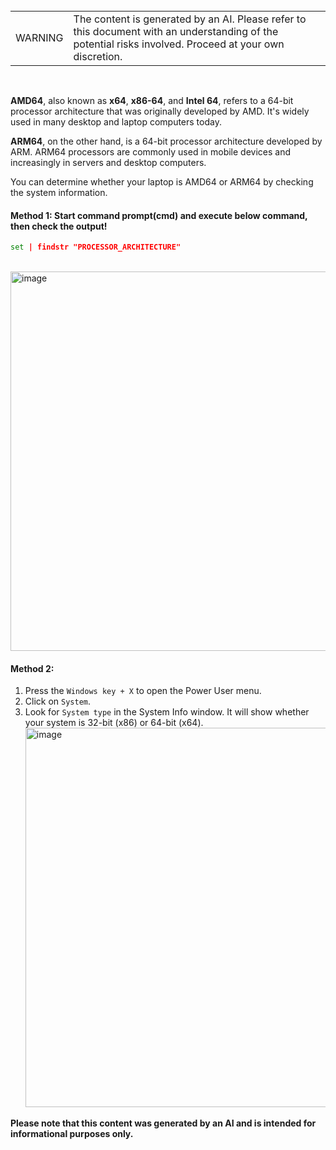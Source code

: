<br>
<table>
<td>WARNING</td>
<td>The content is generated by an AI. Please refer to this document with an understanding of the potential risks involved. Proceed at your own discretion.</td>
</table>
<br>


**AMD64**, also known as **x64**, **x86-64**, and **Intel 64**, refers to a 64-bit processor architecture that was originally developed by AMD. It's widely used in many desktop and laptop computers today.

**ARM64**, on the other hand, is a 64-bit processor architecture developed by ARM. ARM64 processors are commonly used in mobile devices and increasingly in servers and desktop computers.

You can determine whether your laptop is AMD64 or ARM64 by checking the system information. 

#### Method 1: Start command prompt(cmd) and execute below command, then check the output!
  ```cmd
  set | findstr "PROCESSOR_ARCHITECTURE"
  ```
  <br><img width="607" alt="image" src="https://github.com/1015062E/howto/assets/160798406/316b959f-1a89-4795-95b7-90509d4a529e"><br>

#### Method 2: 
1. Press the `Windows key + X` to open the Power User menu.
2. Click on `System`.
3. Look for `System type` in the System Info window. It will show whether your system is 32-bit (x86) or 64-bit (x64).
<br><img width="607" alt="image" src="https://github.com/1015062E/howto/assets/160798406/8945f8f6-e8cb-4864-9ba5-882a022c93f1"><br>

**Please note that this content was generated by an AI and is intended for informational purposes only.**
